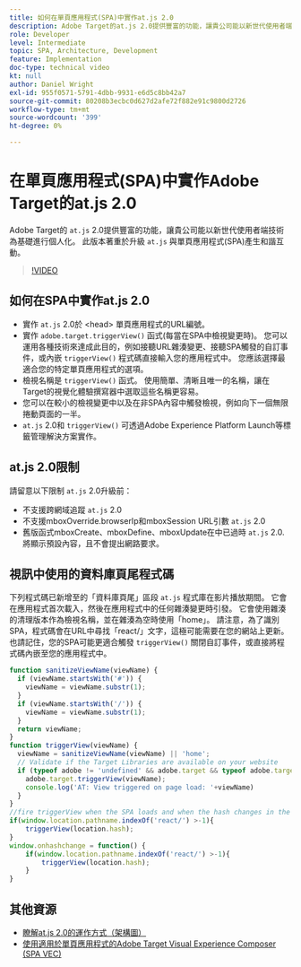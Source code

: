 ```yaml
---
title: 如何在單頁應用程式(SPA)中實作at.js 2.0
description: Adobe Target的at.js 2.0提供豐富的功能，讓貴公司能以新世代使用者端技術為基礎進行個人化。 請依照下列步驟，在單頁應用程式(SPA)中實作at.js 2.0。
role: Developer
level: Intermediate
topic: SPA, Architecture, Development
feature: Implementation
doc-type: technical video
kt: null
author: Daniel Wright
exl-id: 955f0571-5791-4dbb-9931-e6d5c8bb42a7
source-git-commit: 80208b3ecbc0d627d2afe72f882e91c9800d2726
workflow-type: tm+mt
source-wordcount: '399'
ht-degree: 0%

---
```


# 在單頁應用程式(SPA)中實作Adobe Target的at.js 2.0

Adobe Target的 `at.js` 2.0提供豐富的功能，讓貴公司能以新世代使用者端技術為基礎進行個人化。 此版本著重於升級 `at.js` 與單頁應用程式(SPA)產生和諧互動。

>[!VIDEO](https://video.tv.adobe.com/v/26248?quality=12)

## 如何在SPA中實作at.js 2.0

* 實作 `at.js` 2.0於 &lt;head> 單頁應用程式的URL編號。
* 實作 `adobe.target.triggerView()` 函式(每當在SPA中檢視變更時)。 您可以運用各種技術來達成此目的，例如接聽URL雜湊變更、接聽SPA觸發的自訂事件，或內嵌 `triggerView()` 程式碼直接輸入您的應用程式中。 您應該選擇最適合您的特定單頁應用程式的選項。
* 檢視名稱是 `triggerView()` 函式。 使用簡單、清晰且唯一的名稱，讓在Target的視覺化體驗撰寫器中選取這些名稱更容易。
* 您可以在較小的檢視變更中以及在非SPA內容中觸發檢視，例如向下一個無限捲動頁面的一半。
* `at.js` 2.0和 `triggerView()` 可透過Adobe Experience Platform Launch等標籤管理解決方案實作。

## at.js 2.0限制

請留意以下限制 `at.js` 2.0升級前：

* 不支援跨網域追蹤 `at.js` 2.0
* 不支援mboxOverride.browserIp和mboxSession URL引數 `at.js` 2.0
* 舊版函式mboxCreate、mboxDefine、mboxUpdate在中已過時 `at.js` 2.0.將顯示預設內容，且不會提出網路要求。

## 視訊中使用的資料庫頁尾程式碼

下列程式碼已新增至的「資料庫頁尾」區段 `at.js` 程式庫在影片播放期間。 它會在應用程式首次載入，然後在應用程式中的任何雜湊變更時引發。 它會使用雜湊的清理版本作為檢視名稱，並在雜湊為空時使用「home」。 請注意，為了識別SPA，程式碼會在URL中尋找「react/」文字，這極可能需要在您的網站上更新。 也請記住，您的SPA可能更適合觸發 `triggerView()` 關閉自訂事件，或直接將程式碼內嵌至您的應用程式中。

```javascript
function sanitizeViewName(viewName) {
  if (viewName.startsWith('#')) {
    viewName = viewName.substr(1);
  }
  if (viewName.startsWith('/')) {
    viewName = viewName.substr(1);
  }
  return viewName;
}
function triggerView(viewName) {
  viewName = sanitizeViewName(viewName) || 'home';
  // Validate if the Target Libraries are available on your website
  if (typeof adobe != 'undefined' && adobe.target && typeof adobe.target.triggerView === 'function') {
    adobe.target.triggerView(viewName);
    console.log('AT: View triggered on page load: '+viewName)
  }
}
//fire triggerView when the SPA loads and when the hash changes in the SPA
if(window.location.pathname.indexOf('react/') >-1){
    triggerView(location.hash);
}
window.onhashchange = function() {
    if(window.location.pathname.indexOf('react/') >-1){
        triggerView(location.hash);
    }
}
```

## 其他資源

* [瞭解at.js 2.0的運作方式（架構圖）](understanding-how-atjs-20-works.md)
* [使用適用於單頁應用程式的Adobe Target Visual Experience Composer (SPA VEC)](../experiences/use-the-visual-experience-composer-for-single-page-applications.md)
